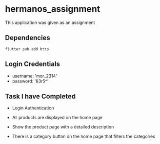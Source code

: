# hermanos_assignment

This application was given as an assignment

## Dependencies
```
flutter pub add http
```

## Login Credentials
- username: 'mor_2314'
- password: '83r5^'

## Task I have Completed

- Login Authentication

- All products are displayed on the home page

- Show the product page with a detailed description

- There is a category button on the home page that filters the categories
